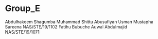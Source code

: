 # Group_E
Abdulhakeem Shagumba
Muhammad Shittu
Abusufiyan
Usman Mustapha Sareena NAS/STE/19/1102
Fatihu Bubuche
Auwal Abdulmajid NAS/STE/19/1071